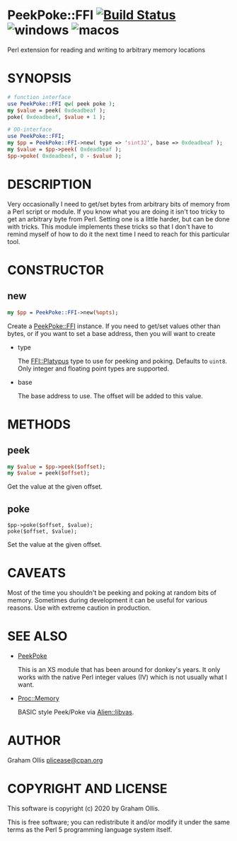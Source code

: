 # PeekPoke::FFI [![Build Status](https://travis-ci.org/PerlFFI/PeekPoke-FFI.svg)](http://travis-ci.org/PerlFFI/PeekPoke-FFI) ![windows](https://github.com/PerlFFI/PeekPoke-FFI/workflows/windows/badge.svg) ![macos](https://github.com/PerlFFI/PeekPoke-FFI/workflows/macos/badge.svg)

Perl extension for reading and writing to arbitrary memory locations

# SYNOPSIS

```perl
# function interface
use PeekPoke::FFI qw( peek poke );
my $value = peek( 0xdeadbeaf );
poke( 0xdeadbeaf, $value + 1 );

# OO-interface
use PeekPoke::FFI;
my $pp = PeekPoke::FFI->new( type => 'sint32', base => 0xdeadbeaf );
my $value = $pp->peek( 0xdeadbeaf );
$pp->poke( 0xdeadbeaf, 0 - $value );
```

# DESCRIPTION

Very occasionally I need to get/set bytes from arbitrary bits of memory
from a Perl script or module.  If you know what you are doing it isn't
too tricky to get an arbitrary byte from Perl.  Setting one is a little
harder, but can be done with tricks.  This module implements these tricks
so that I don't have to remind myself of how to do it the next time I
need to reach for this particular tool.

# CONSTRUCTOR

## new

```perl
my $pp = PeekPoke::FFI->new(%opts);
```

Create a [PeekPoke::FFI](https://metacpan.org/pod/PeekPoke::FFI) instance.  If you need to get/set values other than bytes, or
if you want to set a base address, then you will want to create

- type

    The [FFI::Platypus](https://metacpan.org/pod/FFI::Platypus) type to use for peeking and poking.  Defaults to `uint8`.
    Only integer and floating point types are supported.

- base

    The base address to use.  The offset will be added to this value.

# METHODS

## peek

```perl
my $value = $pp->peek($offset);
my $value = peek($offset);
```

Get the value at the given offset.

## poke

```
$pp->poke($offset, $value);
poke($offset, $value);
```

Set the value at the given offset.

# CAVEATS

Most of the time you shouldn't be peeking and poking at random bits of memory.
Sometimes during development it can be useful for various reasons.  Use with
extreme caution in production.

# SEE ALSO

- [PeekPoke](https://metacpan.org/pod/PeekPoke)

    This is an XS module that has been around for donkey's years.  It only works
    with the native Perl integer values (IV) which is not usually what I want.

- [Proc::Memory](https://metacpan.org/pod/Proc::Memory)

    BASIC style Peek/Poke via [Alien::libvas](https://metacpan.org/pod/Alien::libvas).

# AUTHOR

Graham Ollis <plicease@cpan.org>

# COPYRIGHT AND LICENSE

This software is copyright (c) 2020 by Graham Ollis.

This is free software; you can redistribute it and/or modify it under
the same terms as the Perl 5 programming language system itself.
